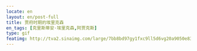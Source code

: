 ```yaml
---
locate: en
layout: en/post-full
title: 贾府时期的埃里克森
en_tags: [克里斯蒂安·埃里克森,阿贾克斯]
type: gif
featimg: http://tva2.sinaimg.com/large/7bb8bd97gy1fxc9ll5d6vg20a9050e83.gif
---
```

